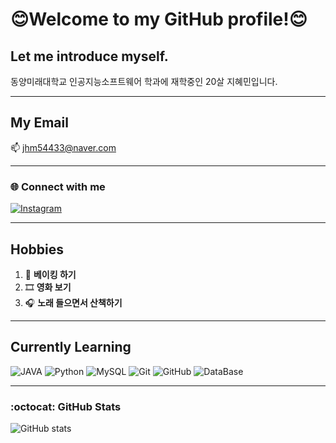 <div align="left">

# 😊Welcome to my GitHub profile!😊

## Let me introduce myself.
동양미래대학교 인공지능소프트웨어 학과에 재학중인 20살 지혜민입니다.

---

## My Email
📫 jhm54433@naver.com

---

### 🌐 Connect with me
[![Instagram](https://img.shields.io/badge/Instagram-%23E4405F?style=for-the-badge&logo=Instagram&logoColor=white)](https://Instagram.com/bread_soon_)

---

## Hobbies
1) 🍞 **베이킹 하기**
2) 🎞️ **영화 보기**
3) 🎧 **노래 들으면서 산책하기**

---

## Currently Learning
![JAVA](https://img.shields.io/badge/JAVA-007396?style=for-the-badge&logo=YourTechLogo&logoColor=white)
![Python](https://img.shields.io/badge/Python-007396?style=for-the-badge&logo=YourTechLogo&logoColor=white)
![MySQL](https://img.shields.io/badge/MySQL-007396?style=for-the-badge&logo=YourTechLogo&logoColor=white)
![Git](https://img.shields.io/badge/Git-007396?style=for-the-badge&logo=YourTechLogo&logoColor=white)
![GitHub](https://img.shields.io/badge/GitHub-007396?style=for-the-badge&logo=YourTechLogo&logoColor=white)
![DataBase](https://img.shields.io/badge/DataBase-007396?style=for-the-badge&logo=YourTechLogo&logoColor=white)

---

### :octocat: GitHub Stats
![GitHub stats](https://github-readme-stats.vercel.app/api?username=hyemin0408&theme=algolia&show_icons=true)

</div>

